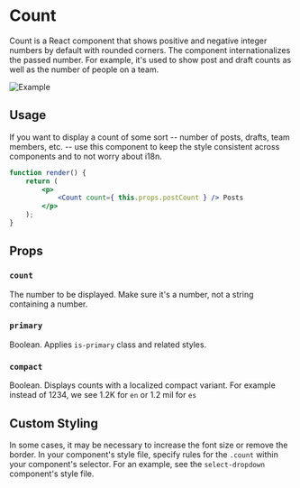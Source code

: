 # Count

Count is a React component that shows positive and negative integer numbers by default with rounded corners. The component internationalizes the passed number. For example, it's used to show post and draft counts as well as the number of people on a team.

![Example](https://cldup.com/KdVOxsaKhS-3000x3000.png)

## Usage

If you want to display a count of some sort -- number of posts, drafts, team members, etc. -- use this component to keep the style consistent across components and to not worry about i18n.

```jsx
function render() {
	return (
		<p>
			<Count count={ this.props.postCount } /> Posts
		</p>
	);
}
```

## Props

### `count`

The number to be displayed. Make sure it's a number, not a string containing a number.

### `primary`

Boolean. Applies `is-primary` class and related styles.

### `compact`

Boolean. Displays counts with a localized compact variant. For example instead of 1234, we see 1.2K for `en` or 1.2 mil for `es`

## Custom Styling

In some cases, it may be necessary to increase the font size or remove the border. In your component's style file, specify rules for the `.count` within your component's selector. For an example, see the `select-dropdown` component's style file.
